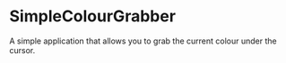 # SimpleColourGrabber
A simple application that allows you to grab the current colour under the cursor.
